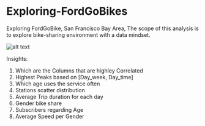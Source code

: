 # Exploring-FordGoBikes
Exploring FordGoBike, San Francisco Bay Area, The scope of this analysis is to explore bike-sharing environment with a data mindset.

![alt text](https://federicoraimondi.github.io/myProjects/Bike_Sharing_Analysis/img/Ford_GoBike.jpeg)

Insights:
1. Which are the Columns that are highley Correlated
2. Highest Peaks based on [Day_week, Day_time]
3. Which age uses the service often
4. Stations scatter distribution
5. Average Trip duration for each day
6. Gender bike share
7. Subscribers regarding Age
8. Average Speed per Gender
